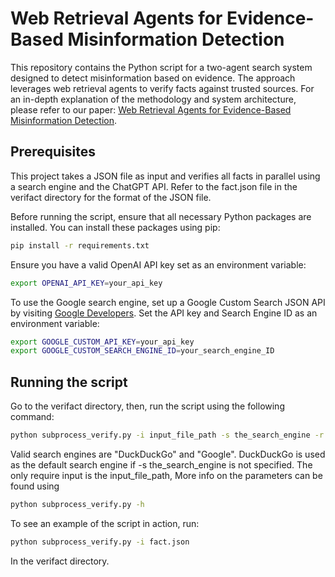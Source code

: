 # Web Retrieval Agents for Evidence-Based Misinformation Detection

This repository contains the Python script for a two-agent search system designed to detect misinformation based on evidence. The approach leverages web retrieval agents to verify facts against trusted sources. For an in-depth explanation of the methodology and system architecture, please refer to our paper: [Web Retrieval Agents for Evidence-Based Misinformation Detection](https://arxiv.org/abs/2409.00009).

## Prerequisites
This project takes a JSON file as input and verifies all facts in parallel using a search engine and the ChatGPT API. Refer to the fact.json file in the verifact directory for the format of the JSON file.

Before running the script, ensure that all necessary Python packages are installed. You can install these packages using pip:

```bash
pip install -r requirements.txt
```
Ensure you have a valid OpenAI API key set as an environment variable:

```bash
export OPENAI_API_KEY=your_api_key
```

To use the Google search engine, set up a Google Custom Search JSON API by visiting [Google Developers](https://developers.google.com/custom-search/v1/overview). Set the API key and Search Engine ID as an environment variable:

```bash
export GOOGLE_CUSTOM_API_KEY=your_api_key
export GOOGLE_CUSTOM_SEARCH_ENGINE_ID=your_search_engine_ID
```

## Running the script
Go to the verifact directory, then, run the script using the following command:
```bash
python subprocess_verify.py -i input_file_path -s the_search_engine -r max_requests_per_minute -t max_tokens_per_minute -m GPT_model_name -o output_file_path
```

Valid search engines are "DuckDuckGo" and "Google". DuckDuckGo is used as the default search engine if -s the_search_engine is not specified. The only require input is the input_file_path, More info on the parameters can be found using

```bash
python subprocess_verify.py -h
```

To see an example of the script in action, run:
```bash
python subprocess_verify.py -i fact.json
```
In the verifact directory.